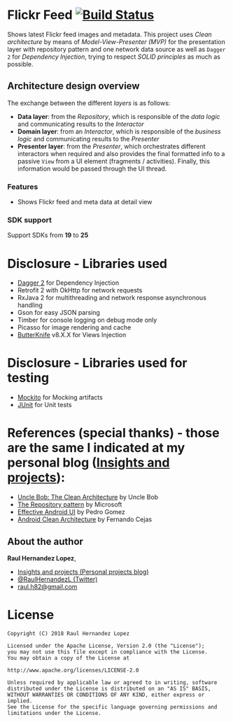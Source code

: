# Flickr Feed [![Build Status](https://travis-ci.org/raulh82vlc/FlickrFeed.svg?branch=master)](https://travis-ci.org/raulh82vlc/FlickrFeed)
Shows latest Flickr feed images and metadata.
 This project uses *Clean architecture* by means of *Model-View-Presenter (MVP)* for the presentation layer with repository pattern and
 one network data source as well as `Dagger 2` for *Dependency Injection*, trying to respect *SOLID principles* as much as possible.

## Architecture design overview
The exchange between the different *layers* is as follows:
- **Data layer**: from the *Repository*, which is responsible of the *data logic* and communicating results to the *Interactor*
- **Domain layer**: from an *Interactor*, which is responsible of the *business logic* and communicating results to the *Presenter*
- **Presenter layer**: from the *Presenter*, which orchestrates different interactors when required and also provides the final formatted info to a passive `View` from a UI element (fragments / activities).
Finally, this information would be passed through the UI thread.

### Features
- Shows Flickr feed and meta data at detail view

### SDK support
Support SDKs from **19** to **25**

# Disclosure - Libraries used
- [Dagger 2](http://google.github.io/dagger) for Dependency Injection
- Retrofit 2 with OkHttp for network requests
- RxJava 2 for multithreading and network response asynchronous handling
- Gson for easy JSON parsing
- Timber for console logging on debug mode only
- Picasso for image rendering and cache
- [ButterKnife](http://jakewharton.github.io/butterknife) v8.X.X for Views Injection
# Disclosure - Libraries used for testing
- [Mockito](http://site.mockito.org/) for Mocking artifacts
- [JUnit](http://junit.org/) for Unit tests

# References (special thanks) - those are the same I indicated at my personal blog ([Insights and projects](https://raulh82vlc.github.io/Movies-Finder)): 
- [Uncle Bob: The Clean Architecture](https://blog.8thlight.com/uncle-bob/2012/08/13/the-clean-architecture.html) by Uncle Bob
- [The Repository pattern](https://msdn.microsoft.com/en-us/library/ff649690.aspx) by Microsoft
- [Effective Android UI](https://github.com/pedrovgs/EffectiveAndroidUI) by Pedro Gomez
- [Android Clean Architecture](https://github.com/android10/Android-CleanArchitecture) by Fernando Cejas

## About the author
**Raul Hernandez Lopez**,
- [Insights and projects (Personal projects blog)](https://raulh82vlc.github.io)
- [@RaulHernandezL (Twitter)](https://twitter.com/RaulHernandezL)
- [raul.h82@gmail.com](mailto:raul.h82@gmail.com)

# License
```
Copyright (C) 2018 Raul Hernandez Lopez

Licensed under the Apache License, Version 2.0 (the "License");
you may not use this file except in compliance with the License.
You may obtain a copy of the License at

http://www.apache.org/licenses/LICENSE-2.0

Unless required by applicable law or agreed to in writing, software
distributed under the License is distributed on an "AS IS" BASIS,
WITHOUT WARRANTIES OR CONDITIONS OF ANY KIND, either express or implied.
See the License for the specific language governing permissions and
limitations under the License.
```
